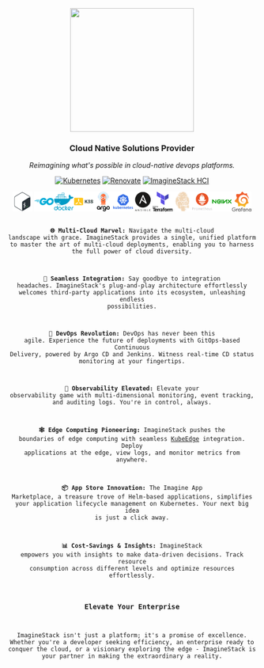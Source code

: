 <div align="center">

<img src="https://avatars.githubusercontent.com/u/133197904?s=400&u=cd03e65022bc560b512af1f523fe99ac21040313&v=4" align="center" width="250px" height="250px"/>

### Cloud Native Solutions Provider
<p align="center">
    <i>Reimagining what's possible in cloud-native devops platforms.</i>
</p>

</div>

<div align="center">

[![Kubernetes](https://img.shields.io/badge/v1.26-blue?style=for-the-badge&logo=kubernetes&logoColor=white)](https://k3s.io/)
[![Renovate](https://img.shields.io/github/actions/workflow/status/onedr0p/home-ops/renovate.yaml?branch=main&label=&logo=renovatebot&style=for-the-badge&color=blue)](https://github.com/onedr0p/home-ops/actions/workflows/renovate.yaml)
[![ImagineStack HCI](https://img.shields.io/uptimerobot/status/m793494864-dfc695db066960233ac70f45?color=brightgreeen&label=ImagineStack&style=for-the-badge&logo=v&logoColor=white)](https://uptimerobot.com)


</div>

<div align="center"> 
<code><img src="https://raw.githubusercontent.com/devicons/devicon/master/icons/bash/bash-original.svg" alt="bash" width="40" height="40"/></code>
<code><img src="https://raw.githubusercontent.com/devicons/devicon/master/icons/go/go-original-wordmark.svg" alt="golang" width="40" height="40"/></code><code><img src="https://raw.githubusercontent.com/devicons/devicon/master/icons/docker/docker-plain-wordmark.svg" alt="docker" width="40" height="40"/><code><img src="https://raw.githubusercontent.com/devicons/devicon/master/icons/k3s/k3s-original-wordmark.svg" alt="k3s" width="40" height="40"/></code><code><img src="https://raw.githubusercontent.com/devicons/devicon/master/icons/argocd/argocd-original-wordmark.svg" alt="argo" width="40" height="40"/></code><code><img src="https://raw.githubusercontent.com/devicons/devicon/master/icons/kubernetes/kubernetes-plain-wordmark.svg" alt="k8s" width="40" height="40"/></code><code><img src="https://raw.githubusercontent.com/devicons/devicon/master/icons/ansible/ansible-original-wordmark.svg" alt="ansible" width="40" height="40"/></code><code><img src="https://raw.githubusercontent.com/devicons/devicon/master/icons/terraform/terraform-original-wordmark.svg" alt="terraform" width="40" height="40"/></code><code><img src="https://raw.githubusercontent.com/devicons/devicon/master/icons/jenkins/jenkins-plain.svg" alt="jenkins" width="40" height="40"/></code><code><img src="https://raw.githubusercontent.com/devicons/devicon/master/icons/prometheus/prometheus-original-wordmark.svg" alt="prometheus" width="40" height="40"/></code><code><img src="https://raw.githubusercontent.com/devicons/devicon/master/icons/nginx/nginx-original.svg" alt="nginx" width="40" height="40"/></code><code><img src="https://raw.githubusercontent.com/devicons/devicon/master/icons/grafana/grafana-original-wordmark.svg" alt="graphql" width="40" height="40"/></code>


**🌐 Multi-Cloud Marvel:** Navigate the multi-cloud landscape with grace. ImagineStack provides a single, unified platform to master the art of multi-cloud deployments, enabling you to harness the full power of cloud diversity.

**🚀 Seamless Integration:** Say goodbye to integration headaches. ImagineStack's plug-and-play architecture effortlessly welcomes third-party applications into its ecosystem, unleashing endless possibilities.

**🤖 DevOps Revolution:** DevOps has never been this agile. Experience the future of deployments with GitOps-based Continuous Delivery, powered by Argo CD and Jenkins. Witness real-time CD status monitoring at your fingertips.

**🌟 Observability Elevated:** Elevate your observability game with multi-dimensional monitoring, event tracking, and auditing logs. You're in control, always.

**🕸 Edge Computing Pioneering:** ImagineStack pushes the boundaries of edge computing with seamless [KubeEdge](https://kubeedge.io/en/) integration. Deploy applications at the edge, view logs, and monitor metrics from anywhere.

**📦 App Store Innovation:** The Imagine App Marketplace, a treasure trove of Helm-based applications, simplifies your application lifecycle management on Kubernetes. Your next big idea is just a click away.

**📊 Cost-Savings & Insights:** ImagineStack empowers you with insights to make data-driven decisions. Track resource consumption across different levels and optimize resources effortlessly.

### Elevate Your Enterprise

ImagineStack isn't just a platform; it's a promise of excellence. Whether you're a developer seeking efficiency, an enterprise ready to conquer the cloud, or a visionary exploring the edge - ImagineStack is your partner in making the extraordinary a reality.
